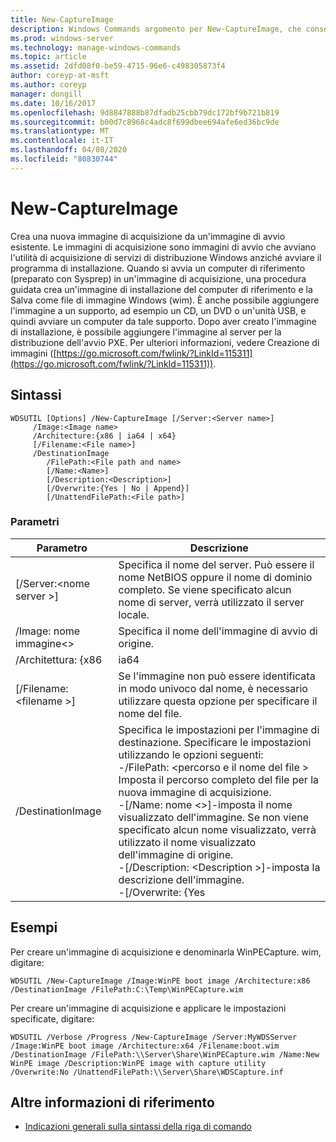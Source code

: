 ```yaml
---
title: New-CaptureImage
description: Windows Commands argomento per New-CaptureImage, che consente di creare una nuova immagine di acquisizione da un'immagine di avvio esistente.
ms.prod: windows-server
ms.technology: manage-windows-commands
ms.topic: article
ms.assetid: 2dfd08f0-be59-4715-96e6-c498305873f4
author: coreyp-at-msft
ms.author: coreyp
manager: dongill
ms.date: 10/16/2017
ms.openlocfilehash: 9d8847888b87dfadb25cbb79dc172bf9b721b819
ms.sourcegitcommit: b00d7c8968c4adc8f699dbee694afe6ed36bc9de
ms.translationtype: MT
ms.contentlocale: it-IT
ms.lasthandoff: 04/08/2020
ms.locfileid: "80830744"
---
```

# <a name="new-captureimage"></a>New-CaptureImage

Crea una nuova immagine di acquisizione da un'immagine di avvio esistente. Le immagini di acquisizione sono immagini di avvio che avviano l'utilità di acquisizione di servizi di distribuzione Windows anziché avviare il programma di installazione. Quando si avvia un computer di riferimento (preparato con Sysprep) in un'immagine di acquisizione, una procedura guidata crea un'immagine di installazione del computer di riferimento e la Salva come file di immagine Windows (wim). È anche possibile aggiungere l'immagine a un supporto, ad esempio un CD, un DVD o un'unità USB, e quindi avviare un computer da tale supporto. Dopo aver creato l'immagine di installazione, è possibile aggiungere l'immagine al server per la distribuzione dell'avvio PXE. Per ulteriori informazioni, vedere Creazione di immagini ([https://go.microsoft.com/fwlink/?LinkId=115311](https://go.microsoft.com/fwlink/?LinkId=115311)).

## <a name="syntax"></a>Sintassi

```
WDSUTIL [Options] /New-CaptureImage [/Server:<Server name>]
     /Image:<Image name>
     /Architecture:{x86 | ia64 | x64}
     [/Filename:<File name>]
     /DestinationImage
        /FilePath:<File path and name>
        [/Name:<Name>]
        [/Description:<Description>]
        [/Overwrite:{Yes | No | Append}]
        [/UnattendFilePath:<File path>]
```

### <a name="parameters"></a>Parametri

|        Parametro         |                                                                                                                                                                                                                         Descrizione                                                                                                                                                                                                                          |
|--------------------------|--------------------------------------------------------------------------------------------------------------------------------------------------------------------------------------------------------------------------------------------------------------------------------------------------------------------------------------------------------------------------------------------------------------------------------------------------------------|
| [/Server:\<nome server >] |                                                                                                                                       Specifica il nome del server. Può essere il nome NetBIOS oppure il nome di dominio completo. Se viene specificato alcun nome di server, verrà utilizzato il server locale.                                                                                                                                        |
|   /Image: nome immagine\<>   |                                                                                                                                                                                                         Specifica il nome dell'immagine di avvio di origine.                                                                                                                                                                                                         |
|   /Architettura: {x86    |                                                                                                                                                                                                                             ia64                                                                                                                                                                                                                             |
| [/Filename: \<filename >] |                                                                                                                                                                            Se l'immagine non può essere identificata in modo univoco dal nome, è necessario utilizzare questa opzione per specificare il nome del file.                                                                                                                                                                            |
|    /DestinationImage     | Specifica le impostazioni per l'immagine di destinazione. Specificare le impostazioni utilizzando le opzioni seguenti:</br>-/FilePath: \<percorso e il nome del file > Imposta il percorso completo del file per la nuova immagine di acquisizione.</br>-[/Name: nome \<>]-imposta il nome visualizzato dell'immagine. Se non viene specificato alcun nome visualizzato, verrà utilizzato il nome visualizzato dell'immagine di origine.</br>-[/Description: \<Description >]-imposta la descrizione dell'immagine.</br>-[/Overwrite: {Yes |

## <a name="examples"></a><a name=BKMK_examples></a>Esempi

Per creare un'immagine di acquisizione e denominarla WinPECapture. wim, digitare:
```
WDSUTIL /New-CaptureImage /Image:WinPE boot image /Architecture:x86 /DestinationImage /FilePath:C:\Temp\WinPECapture.wim
```
Per creare un'immagine di acquisizione e applicare le impostazioni specificate, digitare:
```
WDSUTIL /Verbose /Progress /New-CaptureImage /Server:MyWDSServer /Image:WinPE boot image /Architecture:x64 /Filename:boot.wim 
/DestinationImage /FilePath:\\Server\Share\WinPECapture.wim /Name:New WinPE image /Description:WinPE image with capture utility /Overwrite:No /UnattendFilePath:\\Server\Share\WDSCapture.inf
```

## <a name="additional-references"></a>Altre informazioni di riferimento

- [Indicazioni generali sulla sintassi della riga di comando](command-line-syntax-key.md)